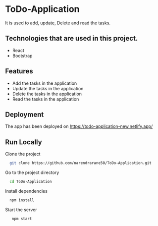 # ToDo-Application

It is used to add, update, Delete and read the tasks.

## Technologies that are used in this project.
  <ul>
    <li>React</li> 
    <li>Bootstrap</li>  
  </ul>


## Features

- Add the tasks in the application
- Update the tasks in the application
- Delete the tasks in the application
- Read the tasks in the application


## Deployment

The app has been deployed on 
https://todo-application-new.netlify.app/



## Run Locally

Clone the project

```bash
  git clone https://github.com/narendrarane50/ToDo-Application.git
```

Go to the project directory

```bash
  cd ToDo-Application
```

Install dependencies

```bash
  npm install
```

Start the server

```bash
   npm start
```